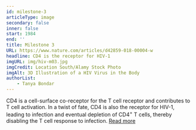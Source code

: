 ```yaml
---
id: milestone-3
articleType: image
secondary: false
inner: false
start: 1984
end: ''
title: Milestone 3
URL: https://www.nature.com/articles/d42859-018-00004-w
headline: CD4 is the receptor for HIV-1
imgURL: img/hiv-m03.jpg
imgCredit: Location South/Alamy Stock Photo
imgAlt: 3D Illustration of a HIV Virus in the Body
authorList:
    - Tanya Bondar
---
```

CD4 is a cell-surface co-receptor for the T cell receptor and contributes to T cell activation. In a twist of fate, CD4 is also the receptor for HIV-1, leading to infection and eventual depletion of CD4<sup>+</sup> T cells, thereby disabling the T cell response to infection. <a href="https://www.nature.com/articles/d42859-018-00004-w">Read more</a>